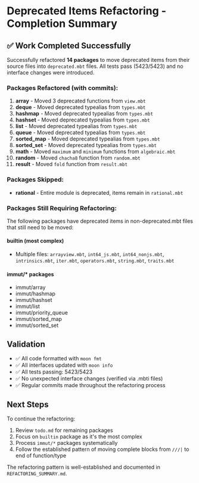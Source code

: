 # Deprecated Items Refactoring - Completion Summary

## ✅ Work Completed Successfully

Successfully refactored **14 packages** to move deprecated items from their source files into `deprecated.mbt` files. All tests pass (5423/5423) and no interface changes were introduced.

### Packages Refactored (with commits):

1. **array** - Moved 3 deprecated functions from `view.mbt`
2. **deque** - Moved deprecated typealias from `types.mbt`
3. **hashmap** - Moved deprecated typealias from `types.mbt`  
4. **hashset** - Moved deprecated typealias from `types.mbt`
5. **list** - Moved deprecated typealias from `types.mbt`
6. **queue** - Moved deprecated typealias from `types.mbt`
7. **sorted_map** - Moved deprecated typealias from `types.mbt`
8. **sorted_set** - Moved deprecated typealias from `types.mbt`
9. **math** - Moved `maximum` and `minimum` functions from `algebraic.mbt`
10. **random** - Moved `chacha8` function from `random.mbt`
11. **result** - Moved `fold` function from `result.mbt`

### Packages Skipped:
- **rational** - Entire module is deprecated, items remain in `rational.mbt`

### Packages Still Requiring Refactoring:

The following packages have deprecated items in non-deprecated.mbt files that still need to be moved:

#### builtin (most complex)
- Multiple files: `arrayview.mbt`, `int64_js.mbt`, `int64_nonjs.mbt`, `intrinsics.mbt`, `iter.mbt`, `operators.mbt`, `string.mbt`, `traits.mbt`

#### immut/* packages
- immut/array
- immut/hashmap  
- immut/hashset
- immut/list
- immut/priority_queue
- immut/sorted_map
- immut/sorted_set

## Validation

- ✅ All code formatted with `moon fmt`
- ✅ All interfaces updated with `moon info`
- ✅ All tests passing: 5423/5423
- ✅ No unexpected interface changes (verified via .mbti files)
- ✅ Regular commits made throughout the refactoring process

## Next Steps

To continue the refactoring:
1. Review `todo.md` for remaining packages
2. Focus on `builtin` package as it's the most complex
3. Process `immut/*` packages systematically
4. Follow the established pattern of moving complete blocks from `///|` to end of function/type

The refactoring pattern is well-established and documented in `REFACTORING_SUMMARY.md`.
